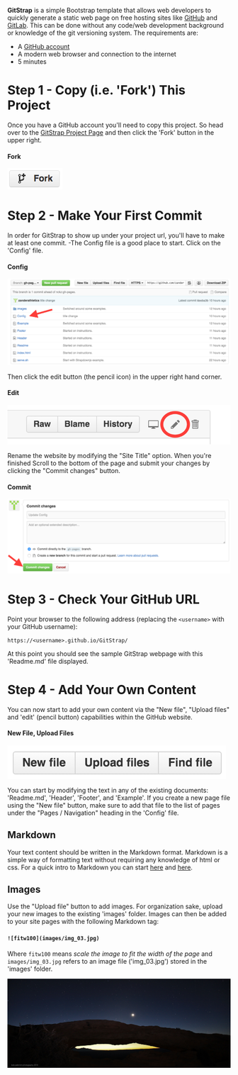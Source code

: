 **GitStrap** is a simple Bootstrap template that allows web developers to
quickly generate a static web page on free hosting sites like
[GitHub](http://github.com) and [GitLab](http://gitlab.com).  This can be done
without any code/web development background or knowledge of the git versioning
system.  The requirements are:

* A [GitHub account](https://github.com/join?source=header-home)
* A modern web browser and connection to the internet
* 5 minutes

# Step 1 - Copy (i.e. 'Fork') This Project
Once you have a GitHub account you'll need to copy this project.  So head over
to the [GitStrap Project Page](https://github.com/nckz/GitStrap) and then
click the 'Fork' button in the upper right.

#### Fork
![fitw25](images/fork.png)

# Step 2 - Make Your First Commit
In order for GitStrap to show up under your project url, you'll have to make at
least one commit. -The Config file is a good place to start. Click on the
'Config' file.

#### Config
![fitw100](images/Config.png)

Then click the edit button (the pencil icon) in the upper right hand corner.

#### Edit
![fitw50](images/Edit.png)

Rename the website by modifying the "Site Title" option.  When you're finished
Scroll to the bottom of the page and submit your changes by clicking the
"Commit changes" button.

#### Commit
![fitw100](images/Commit.png)

# Step 3 - Check Your GitHub URL
Point your browser to the following address (replacing the `<username>` with your
GitHub username):

    https://<username>.github.io/GitStrap/

At this point you should see the sample GitStrap webpage with this 'Readme.md'
file displayed.

# Step 4 - Add Your Own Content
You can now start to add your own content via the "New file", "Upload files" and
'edit' (pencil button) capabilities within the GitHub website.

#### New File, Upload Files
![fitw50](images/NewFile.png)

You can start by modifying the text in any of the existing documents:
'Readme.md', 'Header', 'Footer', and 'Example'. If you create a new page file
using the "New file" button, make sure to add that file to the list of pages 
under the "Pages / Navigation" heading in the 'Config' file.

## Markdown
Your text content should be written in the Markdown format.  Markdown is a
simple way of formatting text without requiring any knowledge of html or css.
For a quick intro to Markdown you can start
[here](https://github.com/adam-p/markdown-here/wiki/Markdown-Cheatsheet)
and
[here](https://daringfireball.net/projects/markdown/).

## Images
Use the "Upload file" button to add images. For organization sake, upload your
new images to the existing 'images' folder.  Images can then be added to your
site pages with the following Markdown tag:

#### `![fitw100](images/img_03.jpg)`
Where `fitw100` means *scale the image to fit the width of the page* and
`images/img_03.jpg` refers to an image file ('img_03.jpg') stored in the
'images' folder.

![fitw100](images/img_03.jpg)
